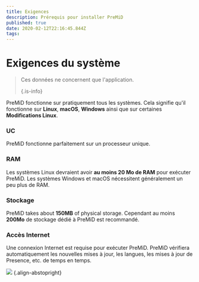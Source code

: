 ```yaml
---
title: Exigences
description: Prérequis pour installer PreMiD
published: true
date: 2020-02-12T22:16:45.844Z
tags: 
---
```


# Exigences du système

> Ces données ne concernent que l'application. 
> 
> {.is-info}

PreMiD fonctionne sur pratiquement tous les systèmes. Cela signifie qu'il fonctionne sur **Linux**, **macOS**, **Windows** ainsi que sur certaines **Modifications Linux**.

### UC
PreMiD fonctionne parfaitement sur un processeur unique.

### RAM
Les systèmes Linux devraient avoir **au moins 20 Mo de RAM** pour exécuter PreMiD. Les systèmes Windows et macOS nécessitent généralement un peu plus de RAM.

### Stockage
PreMiD takes about **150MB** of physical storage. Cependant au moins **200Mo** de stockage dédié à PreMiD est recommandé.

### Accès Internet
Une connexion Internet est requise pour exécuter PreMiD. PreMiD vérifiera automatiquement les nouvelles mises à jour, les langues, les mises à jour de Presence, etc. de temps en temps.

![](https://a.icons8.com/ViUXyjOj/f4tFww/svg.svg) {.align-abstopright}